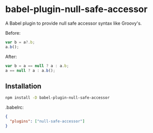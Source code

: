 # babel-plugin-null-safe-accessor

A Babel plugin to provide null safe accessor syntax like Groovy's.

Before:

```js
var b = a?.b;
a.b();
```

After:

```js
var b = a == null ? a : a.b;
a == null ? a : a.b();
```

## Installation

```sh
npm install -D babel-plugin-null-safe-accessor
```

.babelrc:

```json
{
  "plugins": ["null-safe-accessor"]
}
```
